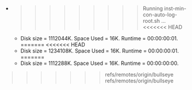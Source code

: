 * >>>>>>>>> Running inst-min-con-auto-log-root.sh ...
<<<<<<< HEAD
  * Disk size = 1112044K. Space Used = 16K. Runtime = 00:00:00:01.
=======
<<<<<<< HEAD
  * Disk size = 1234108K. Space Used = 16K. Runtime = 00:00:00:01.
=======
  * Disk size = 1112288K. Space Used = 16K. Runtime = 00:00:00:00.
>>>>>>> refs/remotes/origin/bullseye
>>>>>>> refs/remotes/origin/bullseye
